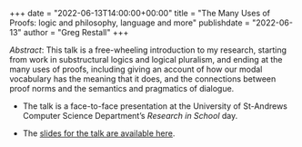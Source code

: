 +++
date = "2022-06-13T14:00:00+00:00"
title = "The Many Uses of Proofs: logic and philosophy, language and more"
publishdate = "2022-06-13"
author = "Greg Restall"
+++

*Abstract*: This talk is a free-wheeling introduction to my research, starting from work in substructural logics and logical pluralism, and ending at the many uses of proofs, including giving an account of how our modal vocabulary has the meaning that it does, and the connections between proof norms and the semantics and pragmatics of dialogue. 


* The talk is a face-to-face presentation at the University of St-Andrews Computer Science Department’s *Research in School* day. 

* The [slides for the talk are available here](/slides/uses-of-proofs-cs-st-andrews.pdf).

